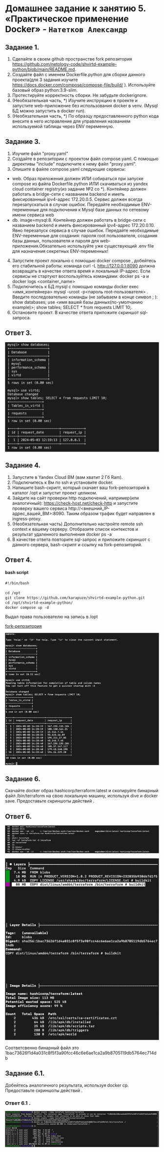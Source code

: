 # Домашнее задание к занятию 5. «Практическое применение Docker» - `Натетков Александр`



## Задание 1. 

1. Сделайте в своем github пространстве fork репозитория https://github.com/netology-code/shvirtd-example-python/blob/main/README.md.
2. Создайте файл с именем Dockerfile.python для сборки данного проекта(для 3 задания изучите https://docs.docker.com/compose/compose-file/build/ ). Используйте базовый образ python:3.9-slim.
3. Протестируйте корректность сборки. Не забудьте dockerignore.
4. (Необязательная часть, *) Изучите инструкцию в проекте и запустите web-приложение без использования docker в venv. (Mysql БД можно запустить в docker run).
5. (Необязательная часть, *) По образцу предоставленного python кода внесите в него исправление для управления названием используемой таблицы через ENV переменную.



## Задание 3.

1. Изучите файл "proxy.yaml"
2. Создайте в репозитории с проектом файл compose.yaml. С помощью директивы "include" подключите к нему файл "proxy.yaml".
3. Опишите в файле compose.yaml следующие сервисы:
 - web. Образ приложения должен ИЛИ собираться при запуске compose из файла Dockerfile.python ИЛИ скачиваться из yandex cloud container registry(из задание №2 со *). Контейнер должен работать в bridge-сети с названием backend и иметь фиксированный ipv4-адрес 172.20.0.5. Сервис должен всегда перезапускаться в случае ошибок. Передайте необходимые ENV-переменные для подключения к Mysql базе данных по сетевому имени сервиса web
 - db. image=mysql:8. Контейнер должен работать в bridge-сети с названием backend и иметь фиксированный ipv4-адрес 172.20.0.10. Явно перезапуск сервиса в случае ошибок. Передайте необходимые ENV-переменные для создания: пароля root пользователя, создания базы данных, пользователя и пароля для web-приложения.Обязательно используйте уже существующий .env file для назначения секретных ENV-переменных!
4. Запустите проект локально с помощью docker compose , добейтесь его стабильной работы: команда curl -L http://127.0.0.1:8090 должна возвращать в качестве ответа время и локальный IP-адрес. Если сервисы не стартуют воспользуйтесь командами: docker ps -a  и docker logs <container_name>
5. Подключитесь к БД mysql с помощью команды docker exec <имя_контейнера> mysql -uroot -p<пароль root-пользователя> . Введите последовательно команды (не забываем в конце символ ; ): show databases; use <имя вашей базы данных(по-умолчанию example)>; show tables; SELECT * from requests LIMIT 10;.
6. Остановите проект. В качестве ответа приложите скриншот sql-запроса.

## Ответ 3. 

![Alt text](https://github.com/karapuze/gitlab-hw/blob/main/img/Снимок%20экрана%202024-05-03%20в%2015.28.09.png)




## Задание 4.

1. Запустите в Yandex Cloud ВМ (вам хватит 2 Гб Ram).
2. Подключитесь к Вм по ssh и установите docker.
3. Напишите bash-скрипт, который скачает ваш fork-репозиторий в каталог /opt и запустит проект целиком.
4. Зайдите на сайт проверки http подключений, например(или аналогичный): https://check-host.net/check-http и запустите проверку вашего сервиса http://<внешний_IP-адрес_вашей_ВМ>:8090. Таким образом трафик будет направлен в ingress-proxy.
5. (Необязательная часть) Дополнительно настройте remote ssh context к вашему серверу. Отобразите список контекстов и результат удаленного выполнения docker ps -a
6. В качестве ответа повторите sql-запрос и приложите скриншот с данного сервера, bash-скрипт и ссылку на fork-репозиторий.


## Ответ 4.

#### bash script
```
#!/bin/bash

cd /opt
git clone https://github.com/karapuze/shvirtd-example-python.git
cd /opt/shvirtd-example-python/
docker compose up -d
```
Выдал права пользователю на запись в /opt


[fork-репозитория](https://github.com/karapuze/shvirtd-example-python)



![Alt text](https://github.com/karapuze/gitlab-hw/blob/main/img/Снимок%20экрана%202024-05-03%20в%2017.31.04.png)



## Задание 6.

Скачайте docker образ hashicorp/terraform:latest и скопируйте бинарный файл /bin/terraform на свою локальную машину, используя dive и docker save. Предоставьте скриншоты действий .

## Ответ 6.

 ![Alt text](https://github.com/karapuze/gitlab-hw/blob/main/img/Снимок%20экрана%202024-05-03%20в%2019.01.53.png)

 ![Alt text](https://github.com/karapuze/gitlab-hw/blob/main/img/Снимок%20экрана%202024-05-03%20в%2019.02.28.png)

 Соответсвенно бинарный файл это 1bac73626f1d4a031c8f5f3a90fcc46c6e6ae1ca2a9b8705119db5764ec714db

## Задание 6.1. 

Добейтесь аналогичного результата, используя docker cp.
Предоставьте скриншоты действий .

### Ответ 6.1 .
![Alt text](https://github.com/karapuze/gitlab-hw/blob/main/img/Снимок%20экрана%202024-05-03%20в%2019.20.16.png)


